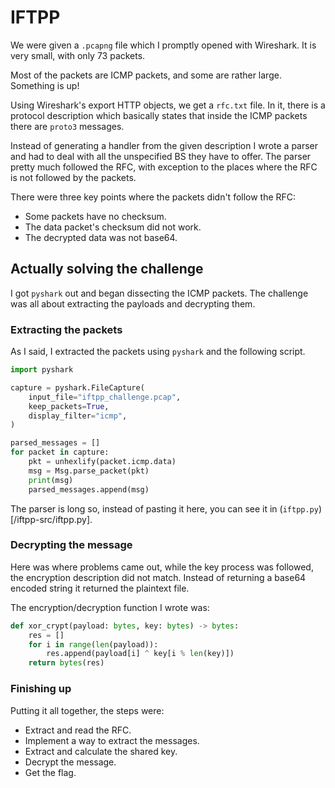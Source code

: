 # IFTPP

We were given a `.pcapng` file which I promptly opened with Wireshark.
It is very small, with only 73 packets.

Most of the packets are ICMP packets, and some are rather large. Something is up!

Using Wireshark's export HTTP objects, we get a `rfc.txt` file.
In it, there is a protocol description which basically states that inside the ICMP packets there are `proto3` messages.

Instead of generating a handler from the given description I wrote a parser and had to deal with all the unspecified BS they have to offer.
The parser pretty much followed the RFC, with exception to the places where the RFC is not followed by the packets.

There were three key points where the packets didn't follow the RFC:
- Some packets have no checksum.
- The data packet's checksum did not work.
- The decrypted data was not base64.

## Actually solving the challenge

I got `pyshark` out and began dissecting the ICMP packets.
The challenge was all about extracting the payloads and decrypting them.

### Extracting the packets
As I said, I extracted the packets using `pyshark` and the following script.

```py
import pyshark

capture = pyshark.FileCapture(
    input_file="iftpp_challenge.pcap",
    keep_packets=True,
    display_filter="icmp",
)

parsed_messages = []
for packet in capture:
    pkt = unhexlify(packet.icmp.data)
    msg = Msg.parse_packet(pkt)
    print(msg)
    parsed_messages.append(msg)
```

The parser is long so, instead of pasting it here, you can see it in (`iftpp.py`)[/iftpp-src/iftpp.py].

### Decrypting the message

Here was where problems came out, while the key process was followed,
the encryption description did not match.
Instead of returning a base64 encoded string it returned the plaintext file.

The encryption/decryption function I wrote was:

```py
def xor_crypt(payload: bytes, key: bytes) -> bytes:
    res = []
    for i in range(len(payload)):
        res.append(payload[i] ^ key[i % len(key)])
    return bytes(res)
```

### Finishing up

Putting it all together, the steps were:
- Extract and read the RFC.
- Implement a way to extract the messages.
- Extract and calculate the shared key.
- Decrypt the message.
- Get the flag.